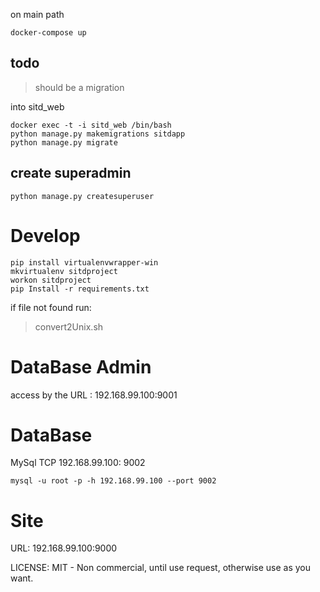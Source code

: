 on main path
```
docker-compose up
```

## todo
> should be a migration

 into sitd_web
 ```
docker exec -t -i sitd_web /bin/bash
python manage.py makemigrations sitdapp
python manage.py migrate
```

## create superadmin
```
python manage.py createsuperuser
```

# Develop

```
pip install virtualenvwrapper-win
mkvirtualenv sitdproject
workon sitdproject
pip Install -r requirements.txt
```

if file not found
run:
> convert2Unix.sh


# DataBase Admin
access by the URL : 192.168.99.100:9001

# DataBase

MySql TCP 192.168.99.100: 9002
```
mysql -u root -p -h 192.168.99.100 --port 9002
```

# Site

URL: 192.168.99.100:9000

LICENSE: MIT - Non commercial, until use request, otherwise use as you want.

